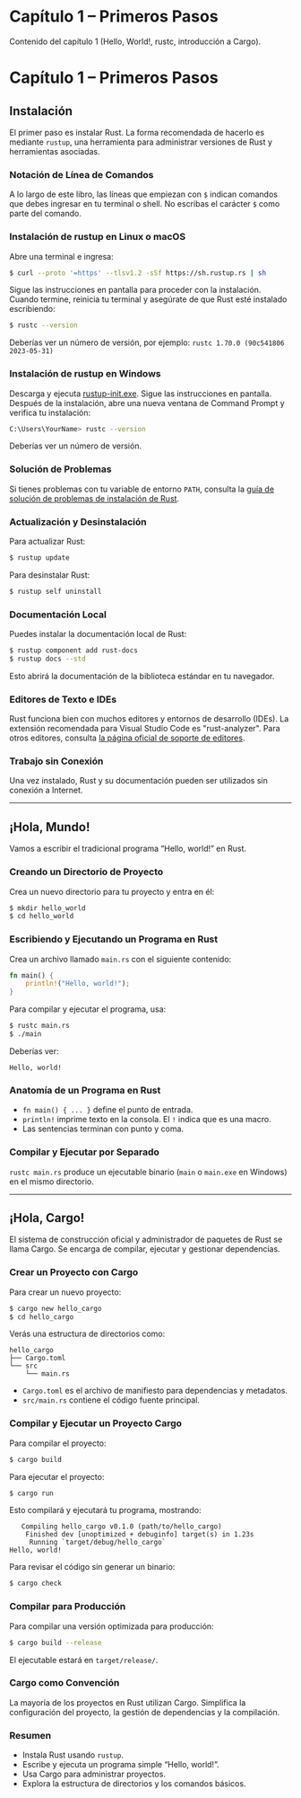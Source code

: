 # Capítulo 1 – Primeros Pasos
Contenido del capítulo 1 (Hello, World!, rustc, introducción a Cargo).

# Capítulo 1 – Primeros Pasos

## Instalación

El primer paso es instalar Rust. La forma recomendada de hacerlo es mediante `rustup`, una herramienta para administrar versiones de Rust y herramientas asociadas.

### Notación de Línea de Comandos

A lo largo de este libro, las líneas que empiezan con `$` indican comandos que debes ingresar en tu terminal o shell. No escribas el carácter `$` como parte del comando.

### Instalación de rustup en Linux o macOS

Abre una terminal e ingresa:

```bash
$ curl --proto '=https' --tlsv1.2 -sSf https://sh.rustup.rs | sh
```

Sigue las instrucciones en pantalla para proceder con la instalación. Cuando termine, reinicia tu terminal y asegúrate de que Rust esté instalado escribiendo:

```bash
$ rustc --version
```

Deberías ver un número de versión, por ejemplo: `rustc 1.70.0 (90c541806 2023-05-31)`

### Instalación de rustup en Windows

Descarga y ejecuta [rustup-init.exe](https://static.rust-lang.org/rustup/dist/x86_64-pc-windows-msvc/rustup-init.exe). Sigue las instrucciones en pantalla. Después de la instalación, abre una nueva ventana de Command Prompt y verifica tu instalación:

```bash
C:\Users\YourName> rustc --version
```

Deberías ver un número de versión.

### Solución de Problemas

Si tienes problemas con tu variable de entorno `PATH`, consulta la [guía de solución de problemas de instalación de Rust](https://www.rust-lang.org/tools/install).

### Actualización y Desinstalación

Para actualizar Rust:

```bash
$ rustup update
```

Para desinstalar Rust:

```bash
$ rustup self uninstall
```

### Documentación Local

Puedes instalar la documentación local de Rust:

```bash
$ rustup component add rust-docs
$ rustup docs --std
```

Esto abrirá la documentación de la biblioteca estándar en tu navegador.

### Editores de Texto e IDEs

Rust funciona bien con muchos editores y entornos de desarrollo (IDEs). La extensión recomendada para Visual Studio Code es "rust-analyzer". Para otros editores, consulta [la página oficial de soporte de editores](https://www.rust-lang.org/tools).

### Trabajo sin Conexión

Una vez instalado, Rust y su documentación pueden ser utilizados sin conexión a Internet.

---

## ¡Hola, Mundo!

Vamos a escribir el tradicional programa “Hello, world!” en Rust.

### Creando un Directorio de Proyecto

Crea un nuevo directorio para tu proyecto y entra en él:

```bash
$ mkdir hello_world
$ cd hello_world
```

### Escribiendo y Ejecutando un Programa en Rust

Crea un archivo llamado `main.rs` con el siguiente contenido:

```rust
fn main() {
    println!("Hello, world!");
}
```

Para compilar y ejecutar el programa, usa:

```bash
$ rustc main.rs
$ ./main
```

Deberías ver:

```
Hello, world!
```

### Anatomía de un Programa en Rust

- `fn main() { ... }` define el punto de entrada.
- `println!` imprime texto en la consola. El `!` indica que es una macro.
- Las sentencias terminan con punto y coma.

### Compilar y Ejecutar por Separado

`rustc main.rs` produce un ejecutable binario (`main` o `main.exe` en Windows) en el mismo directorio.

---

## ¡Hola, Cargo!

El sistema de construcción oficial y administrador de paquetes de Rust se llama Cargo. Se encarga de compilar, ejecutar y gestionar dependencias.

### Crear un Proyecto con Cargo

Para crear un nuevo proyecto:

```bash
$ cargo new hello_cargo
$ cd hello_cargo
```

Verás una estructura de directorios como:

```
hello_cargo
├── Cargo.toml
└── src
    └── main.rs
```

- `Cargo.toml` es el archivo de manifiesto para dependencias y metadatos.
- `src/main.rs` contiene el código fuente principal.

### Compilar y Ejecutar un Proyecto Cargo

Para compilar el proyecto:

```bash
$ cargo build
```

Para ejecutar el proyecto:

```bash
$ cargo run
```

Esto compilará y ejecutará tu programa, mostrando:

```
   Compiling hello_cargo v0.1.0 (path/to/hello_cargo)
    Finished dev [unoptimized + debuginfo] target(s) in 1.23s
     Running `target/debug/hello_cargo`
Hello, world!
```

Para revisar el código sin generar un binario:

```bash
$ cargo check
```

### Compilar para Producción

Para compilar una versión optimizada para producción:

```bash
$ cargo build --release
```

El ejecutable estará en `target/release/`.

### Cargo como Convención

La mayoría de los proyectos en Rust utilizan Cargo. Simplifica la configuración del proyecto, la gestión de dependencias y la compilación.

### Resumen

- Instala Rust usando `rustup`.
- Escribe y ejecuta un programa simple “Hello, world!”.
- Usa Cargo para administrar proyectos.
- Explora la estructura de directorios y los comandos básicos.